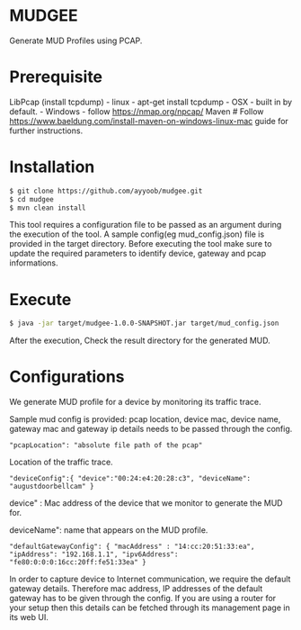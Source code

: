# MUDGEE
Generate MUD Profiles using PCAP.

# Prerequisite
LibPcap (install tcpdump)
    - linux - apt-get install tcpdump
    - OSX - built in by default.
    - Windows - follow https://nmap.org/npcap/
Maven
    # Follow https://www.baeldung.com/install-maven-on-windows-linux-mac guide for further instructions.

# Installation

```sh
$ git clone https://github.com/ayyoob/mudgee.git
$ cd mudgee
$ mvn clean install
```

This tool requires a configuration file to be passed as an argument during the execution of the tool. A sample config(eg mud_config.json) file is provided in the target directory. Before executing the tool make sure to update the required parameters to identify device, gateway and pcap informations. 

# Execute

```sh
$ java -jar target/mudgee-1.0.0-SNAPSHOT.jar target/mud_config.json 
```

After the execution, Check the result directory for the generated MUD.

# Configurations

We generate MUD profile for a device by monitoring its traffic trace.

Sample mud config is provided:
    pcap location, device mac, device name, gateway mac and gateway ip details needs to be passed through the config.

    "pcapLocation": "absolute file path of the pcap"

Location of the traffic trace.

    "deviceConfig":{ "device":"00:24:e4:20:28:c3", "deviceName": "augustdoorbellcam" }
 device" : Mac address of the device that we monitor to generate the MUD for.
 
 deviceName": name that appears on the MUD profile.

    "defaultGatewayConfig": { "macAddress" : "14:cc:20:51:33:ea", "ipAddress": "192.168.1.1", "ipv6Address": "fe80:0:0:0:16cc:20ff:fe51:33ea" }

In order to capture device to Internet communication, we require the default gateway details. Therefore mac address, IP addresses of the default gateway has to be given through the config. If you are using a router for your setup then this details can be fetched through its management page in its web UI.
